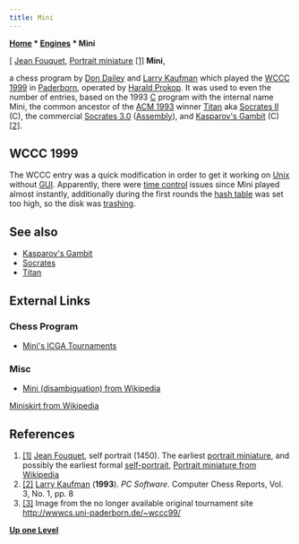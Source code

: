 ```yaml
---
title: Mini
---
```

**[Home](Home "Home") \* [Engines](Engines "Engines") \* Mini**



[ [Jean Fouquet](https://en.wikipedia.org/wiki/Jean_Fouquet), [Portrait miniature](https://en.wikipedia.org/wiki/Portrait_miniature) <a id="cite-note-1" href="#cite-ref-1">[1]</a>
**Mini**,  

a chess program by [Don Dailey](Don_Dailey "Don Dailey") and [Larry Kaufman](Larry_Kaufman "Larry Kaufman") which played the [WCCC 1999](WCCC_1999 "WCCC 1999") in [Paderborn](https://en.wikipedia.org/wiki/Paderborn), operated by [Harald Prokop](Harald_Prokop "Harald Prokop"). It was used to even the number of entries, based on the 1993 [C](C "C") program with the internal name Mini, the common ancestor of the [ACM 1993](ACM_1993 "ACM 1993") winner [Titan](Titan "Titan") aka [Socrates II](https://en.wikipedia.org/wiki/Socrates_II) (C), the commercial [Socrates 3.0](Socrates "Socrates") ([Assembly](Assembly "Assembly")), and [Kasparov's Gambit](Kasparov%27s_Gambit "Kasparov's Gambit") (C) <a id="cite-note-2" href="#cite-ref-2">[2]</a>. 



## WCCC 1999


The WCCC entry was a quick modification in order to get it working on [Unix](Unix "Unix") without [GUI](GUI "GUI"). Apparently, there were [time control](Time_Management "Time Management") issues since Mini played almost instantly, additionally during the first rounds the [hash table](Transposition_Table "Transposition Table") was set too high, so the disk was [trashing](https://en.wikipedia.org/wiki/Thrashing_%28computer_science%29).



## See also


* [Kasparov's Gambit](Kasparov%27s_Gambit "Kasparov's Gambit")
* [Socrates](Socrates "Socrates")
* [Titan](Titan "Titan")


## External Links


### Chess Program


* [Mini's ICGA Tournaments](https://www.game-ai-forum.org/icga-tournaments/program.php?id=91)


### Misc


* [Mini (disambiguation) from Wikipedia](https://en.wikipedia.org/wiki/Mini_%28disambiguation%29)


 [Miniskirt from Wikipedia](https://en.wikipedia.org/wiki/Miniskirt)
## References


1. <a id="cite-ref-1" href="#cite-note-1">[1]</a> [Jean Fouquet](https://en.wikipedia.org/wiki/Jean_Fouquet), self portrait (1450). The earliest [portrait miniature](https://en.wikipedia.org/wiki/Portrait_miniature), and possibly the earliest formal [self-portrait](https://en.wikipedia.org/wiki/Self-portrait), [Portrait miniature from Wikipedia](https://en.wikipedia.org/wiki/Portrait_miniature)
2. <a id="cite-ref-2" href="#cite-note-2">[2]</a> [Larry Kaufman](Larry_Kaufman "Larry Kaufman") (**1993**). *PC Software*. Computer Chess Reports, Vol. 3, No. 1, pp. 8
3. <a id="cite-ref-3" href="#cite-note-3">[3]</a> Image from the no longer available original tournament site <http://wwwcs.uni-paderborn.de/~wccc99/>

**[Up one Level](Engines "Engines")**







 
